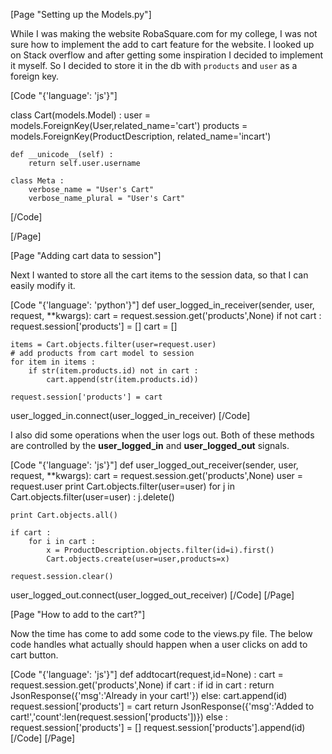 [Page "Setting up the Models.py"]

While I was making the website RobaSquare.com for my college, I was not sure how to implement the add to cart feature for the website. I looked up on Stack overflow and after getting some inspiration I decided to implement it myself.
So I decided to store it in the db with `products`  and `user`  as a foreign key.

[Code "{'language': 'js'}"]

class Cart(models.Model) :
	user = models.ForeignKey(User,related_name='cart')
	products = models.ForeignKey(ProductDescription, related_name='incart')

	def __unicode__(self) :
		return self.user.username

	class Meta :
		verbose_name = "User's Cart"
        verbose_name_plural = "User's Cart"

[/Code]

[/Page]


[Page "Adding cart data to session"]

Next I wanted to store all the cart items to the session data, so that I can easily modify it.

[Code "{'language': 'python'}"]
def user_logged_in_receiver(sender, user, request, **kwargs):
	cart = request.session.get('products',None)
	if not cart :
		request.session['products'] = []
		cart = []

	items = Cart.objects.filter(user=request.user)
	# add products from cart model to session
	for item in items :
		if str(item.products.id) not in cart :
			cart.append(str(item.products.id)) 

	request.session['products'] = cart

user_logged_in.connect(user_logged_in_receiver)
[/Code]


I also did some operations when the user logs out. Both of these methods are controlled by the **user_logged_in** and **user_logged_out** signals.

[Code "{'language': 'js'}"]
def user_logged_out_receiver(sender, user, request, **kwargs):
	cart = request.session.get('products',None)
	user = request.user
	print Cart.objects.filter(user=user)
	for j in Cart.objects.filter(user=user) :
		j.delete()

	print Cart.objects.all()

	if cart :
		for i in cart :
			x = ProductDescription.objects.filter(id=i).first()
			Cart.objects.create(user=user,products=x)

	request.session.clear()


user_logged_out.connect(user_logged_out_receiver)
[/Code]
[/Page]

[Page "How to add to the cart?"]

Now the time has come to add some code to the views.py file. The below code handles what actually should happen when a user clicks on add to cart button.

[Code "{'language': 'js'}"]
def addtocart(request,id=None) :
	cart = request.session.get('products',None)
	if cart :
		if id in cart :
			return JsonResponse({'msg':'Already in your cart!'})
		else:
			cart.append(id)
			request.session['products'] = cart
			return JsonResponse({'msg':'Added to cart!','count':len(request.session['products'])})
	else :
		request.session['products'] = []
request.session['products'].append(id) 
[/Code]
[/Page]